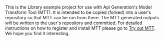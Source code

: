 This is the Library example project for use with Api Generation's Model Transform Tool (MTT). It is intended to be copied (forked) into a user's repository so that MTT can be run from there.
The MTT generated outputs will be written to the user's repository and committed.
For detailed instructions on how to register and install MTT please go to [Try out MTT](https://apigeneration.tech/try-mtt). We hope you find it interesting.
